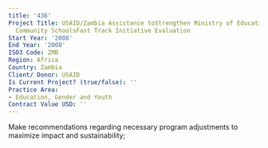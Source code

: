 ```yaml
---
title: '436'
Project Title: USAID/Zambia Assistance toStrengthen Ministry of EducationSupport to
  Community SchoolsFast Track Initiative Evaluation
Start Year: '2008'
End Year: '2008'
ISO3 Code: ZMB
Region: Africa
Country: Zambia
Client/ Donor: USAID
Is Current Project? (true/false): ''
Practice Area:
- Education, Gender and Youth
Contract Value USD: ''
---
```


Make recommendations regarding necessary program adjustments to maximize impact and sustainability;